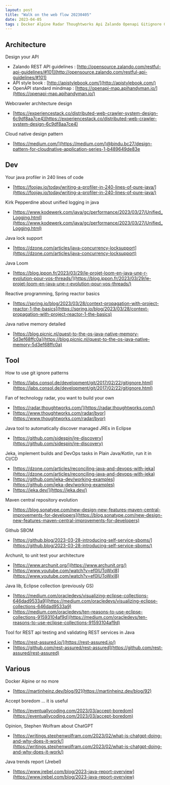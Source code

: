 ```yaml
---
layout: post
title: "Walk on the web flow 20230405"
date: 2023-04-05 
tags : Docker Alpine Radar Thoughtworks Api Zalando Openapi Gitignore Git Boredom Java Jre Stephenwolfram Chatgpt Profiler Logging Kirkpepperdine Jeka Ci Cd Lock Concurrency Maven Github Sbom Trend Jrebel Loom Webcrawler Reactive Reactor Spring Archunit Cloudnative Memory Native Collections Eclipse Rest Restassured
---
```


## Architecture  

Design your API    
* Zalando REST API guidelines : [http://opensource.zalando.com/restful-api-guidelines/#101](http://opensource.zalando.com/restful-api-guidelines/#101)    
* API style book : [http://apistylebook.com/](http://apistylebook.com/)     
* OpenAPI standard mindmap : [https://openapi-map.apihandyman.io/](https://openapi-map.apihandyman.io/)    

Webcrawler architecture design    
* [https://experiencestack.co/distributed-web-crawler-system-design-6c9df8aa7ce4](https://experiencestack.co/distributed-web-crawler-system-design-6c9df8aa7ce4)    

Cloud native design pattern    
* [https://medium.com/](https://medium.com/)@bindu.bc27/design-pattern-for-cloudnative-application-series-1-b489649de83e    

## Dev   

Your java profiler in 240 lines of code    
* [https://foojay.io/today/writing-a-profiler-in-240-lines-of-pure-java/](https://foojay.io/today/writing-a-profiler-in-240-lines-of-pure-java/)    

Kirk Pepperdine about unified logging in java     
* [https://www.kodewerk.com/java/gc/performance/2023/03/27/Unified_Logging.html](https://www.kodewerk.com/java/gc/performance/2023/03/27/Unified_Logging.html)    

Java lock support     
* [https://dzone.com/articles/java-concurrency-locksupport](https://dzone.com/articles/java-concurrency-locksupport)    

Java Loom 
* [https://blog.ippon.fr/2023/03/29/le-projet-loom-en-java-une-r-evolution-pour-vos-threads/](https://blog.ippon.fr/2023/03/29/le-projet-loom-en-java-une-r-evolution-pour-vos-threads/)    

Reactive programming, Spring reactor basics    
* [https://spring.io/blog/2023/03/28/context-propagation-with-project-reactor-1-the-basics](https://spring.io/blog/2023/03/28/context-propagation-with-project-reactor-1-the-basics)    

Java native memory detailed    
* [https://blog.picnic.nl/quest-to-the-os-java-native-memory-5d3ef68ffc0a](https://blog.picnic.nl/quest-to-the-os-java-native-memory-5d3ef68ffc0a)    

## Tool   

How to use git ignore patterns
* [https://labs.consol.de/development/git/2017/02/22/gitignore.html](https://labs.consol.de/development/git/2017/02/22/gitignore.html)     

Fan of technology radar, you want to build your own    
* [https://radar.thoughtworks.com/](https://radar.thoughtworks.com/)    
* [https://www.thoughtworks.com/radar/byor](https://www.thoughtworks.com/radar/byor)    

Java tool to automatically discover managed JREs in Eclipse     
* [https://github.com/sidespin/jre-discovery](https://github.com/sidespin/jre-discovery)    

Jeka, implement builds and DevOps tasks in Plain Java/Kotlin, run it in CI/CD   
* [https://dzone.com/articles/reconciling-java-and-devops-with-jeka](https://dzone.com/articles/reconciling-java-and-devops-with-jeka)    
* [https://github.com/jeka-dev/working-examples](https://github.com/jeka-dev/working-examples)    
* [https://jeka.dev/](https://jeka.dev/)   

Maven central repository evolution    
* [https://blog.sonatype.com/new-design-new-features-maven-central-improvements-for-developers](https://blog.sonatype.com/new-design-new-features-maven-central-improvements-for-developers)    

Github SBOM    
* [https://github.blog/2023-03-28-introducing-self-service-sboms/](https://github.blog/2023-03-28-introducing-self-service-sboms/)    

Archunit, to unit test your architecture    
* [https://www.archunit.org/](https://www.archunit.org/)   
* [https://www.youtube.com/watch?v=ef0lUToWxI8](https://www.youtube.com/watch?v=ef0lUToWxI8)     

Java lib, Eclipse collection (previously GS)    
* [https://medium.com/oracledevs/visualizing-eclipse-collections-646dad9533a9](https://medium.com/oracledevs/visualizing-eclipse-collections-646dad9533a9)    
* [https://medium.com/oracledevs/ten-reasons-to-use-eclipse-collections-91593104af9d](https://medium.com/oracledevs/ten-reasons-to-use-eclipse-collections-91593104af9d)     

Tool for REST api testing and validating REST services in Java     
* [https://rest-assured.io/](https://rest-assured.io/)    
* [https://github.com/rest-assured/rest-assured](https://github.com/rest-assured/rest-assured)   

## Various

Docker Alpine or no more    
* [https://martinheinz.dev/blog/92](https://martinheinz.dev/blog/92)   
 
Accept boredom ... it is useful 
* [https://eventuallycoding.com/2023/03/accept-boredom](https://eventuallycoding.com/2023/03/accept-boredom)    

Opinion, Stephen Wolfram about ChatGPT    
* [https://writings.stephenwolfram.com/2023/02/what-is-chatgpt-doing-and-why-does-it-work/](https://writings.stephenwolfram.com/2023/02/what-is-chatgpt-doing-and-why-does-it-work/)    

Java trends report (Jrebel)    
* [https://www.jrebel.com/blog/2023-java-report-overview](https://www.jrebel.com/blog/2023-java-report-overview)    
